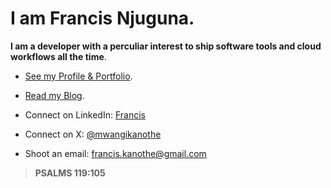 # I am Francis Njuguna.

**I am a developer with a perculiar interest to ship software tools and cloud workflows all the time**.

<!-- ![](https://komarev.com/ghpvc/?username=mwanginjuguna&color=84CC16) -->

- [See my Profile & Portfolio](https://mwanginjuguna.github.io/profile).

- [Read my Blog](https://mwanginjuguna.github.io/blog).

- Connect on LinkedIn: [Francis](https://www.linkedin.com/in/francis-m-njuguna/)
- Connect on X: [@mwangikanothe](https://x.com/mwangikanothe)
- Shoot an email: [francis.kanothe@gmail.com](mailto::francis.kanothe@gmail.com)

> **PSALMS 119:105**


